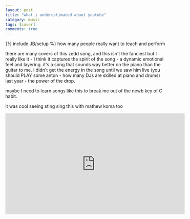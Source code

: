 ```yaml
---
layout: post
title: "what i underestimated about youtube"
category: music
tags: [cover]
comments: true
---
```

{% include JB/setup %}
how many people really want to teach and perform
  
there are many covers of this zedd song, and this isn't the fanciest but I really like it - I think it captures the spirit of the song - a dynamic emotional feel and layering.  it's a song that sounds way better on the piano than the guitar to me.  I didn't get the energy in the song until we saw him live (you should PLAY some anton - how many DJs are skilled at piano and drums) last year - the power of the drop.
  
maybe I need to learn songs like this to break me out of the newb key of C habit.
  
it was cool seeing sting sing this with mathew koma too
  
<iframe width="560" height="315" src="https://www.youtube.com/embed/D5lPBw6wYO4" frameborder="0" allowfullscreen></iframe>
